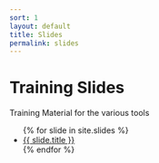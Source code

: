 ```yaml
---
sort: 1
layout: default
title: Slides
permalink: slides
---
```

# Training Slides
Training Material for the various tools

<ul>
{% for slide in site.slides %}
  <li>
    <a href="{{ slide.url}}">
      {{ slide.title }}
    </a>
  </li>
{% endfor %}
</ul>